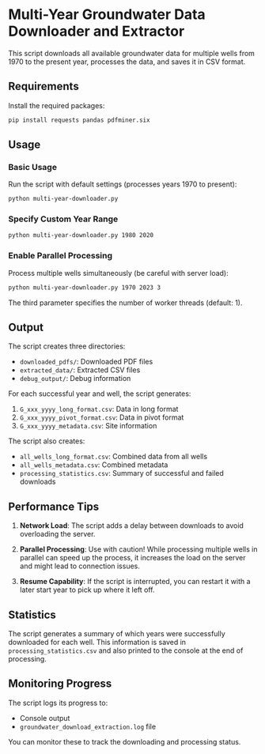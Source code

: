 # Multi-Year Groundwater Data Downloader and Extractor

This script downloads all available groundwater data for multiple wells from 1970 to the present year, processes the data, and saves it in CSV format.

## Requirements

Install the required packages:

```bash
pip install requests pandas pdfminer.six
```

## Usage

### Basic Usage

Run the script with default settings (processes years 1970 to present):

```bash
python multi-year-downloader.py
```

### Specify Custom Year Range

```bash
python multi-year-downloader.py 1980 2020
```

### Enable Parallel Processing

Process multiple wells simultaneously (be careful with server load):

```bash
python multi-year-downloader.py 1970 2023 3
```

The third parameter specifies the number of worker threads (default: 1).

## Output

The script creates three directories:

- `downloaded_pdfs/`: Downloaded PDF files
- `extracted_data/`: Extracted CSV files
- `debug_output/`: Debug information

For each successful year and well, the script generates:

1. `G_xxx_yyyy_long_format.csv`: Data in long format
2. `G_xxx_yyyy_pivot_format.csv`: Data in pivot format
3. `G_xxx_yyyy_metadata.csv`: Site information

The script also creates:

- `all_wells_long_format.csv`: Combined data from all wells
- `all_wells_metadata.csv`: Combined metadata
- `processing_statistics.csv`: Summary of successful and failed downloads

## Performance Tips

1. **Network Load**: The script adds a delay between downloads to avoid overloading the server.

2. **Parallel Processing**: Use with caution! While processing multiple wells in parallel can speed up the process, it increases the load on the server and might lead to connection issues.

3. **Resume Capability**: If the script is interrupted, you can restart it with a later start year to pick up where it left off.

## Statistics

The script generates a summary of which years were successfully downloaded for each well. This information is saved in `processing_statistics.csv` and also printed to the console at the end of processing.

## Monitoring Progress

The script logs its progress to:

- Console output
- `groundwater_download_extraction.log` file

You can monitor these to track the downloading and processing status.